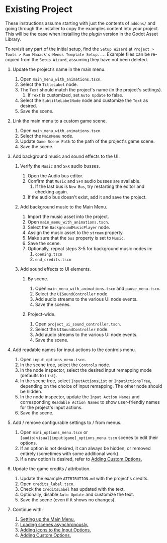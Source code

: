 # Existing Project

These instructions assume starting with just the contents of `addons/` and going through the installer to copy the examples content into your project. This will be the case when installing the *plugin* version in the Godot Asset Library.

To revisit any part of the initial setup, find the `Setup Wizard` at `Project > Tools > Run Maaack's Menus Template Setup...`. Example files can be re-copied from the `Setup Wizard`, assuming they have not been deleted.

1.  Update the project’s name in the main menu.
    

    1.  Open `main_menu_with_animations.tscn`.
    2.  Select the `TitleLabel` node.
    3.  The `Text` should match the project's name (in the project's settings).
        1. If `Text` is customized, set `Auto Update` to false.
    4.  Select the `SubtitleLabelNode` node and customize the `Text` as desired.
    5.  Save the scene.
    

2.  Link the main menu to a custom game scene.
    

    1.  Open `main_menu_with_animations.tscn`.
    2.  Select the `MainMenu` node.
    3.  Update `Game Scene Path` to the path of the project's game scene.
    4.  Save the scene.
    

3.  Add background music and sound effects to the UI.

    1.  Verify the `Music` and `SFX` audio busses.

        1.  Open the Audio bus editor.
        2.  Confirm that `Music` and `SFX` audio busses are available.
            1.  If the last bus is `New Bus`, try restarting the editor and checking again.
        3.  If the audio bus doesn't exist, add it and save the project.

    2.  Add background music to the Main Menu.

        1.  Import the music asset into the project.
        2.  Open `main_menu_with_animations.tscn`.
        3.  Select the `BackgroundMusicPlayer` node.
        4.  Assign the music asset to the `stream` property.
        5.  Make sure that the `bus` property is set to `Music`.
        6.  Save the scene.
        7.  Optionally, repeat steps 3-5 for background music nodes in:
            1.  `opening.tscn`
            2.  `end_credits.tscn`


    3.  Add sound effects to UI elements.

        1.  By scene.


            1.  Open `main_menu_with_animations.tscn` and `pause_menu.tscn`.
            2.  Select the `UISoundController` node.
            3.  Add audio streams to the various UI node events.
            4.  Save the scenes.  


        2.  Project-wide.


            1.  Open `project_ui_sound_controller.tscn`.
            2.  Select the `UISoundController` node.
            3.  Add audio streams to the various UI node events.
            4.  Save the scene.  


4.  Add readable names for input actions to the controls menu.
    

    1.  Open `input_options_menu.tscn`.
    2.  In the scene tree, select the `Controls` node.  
    3.  In the node inspector, select the desired input remapping mode (defaults to `List`).  
    4.  In the scene tree, select `InputActionsList` or `InputActionsTree`, depending on the choice of input remapping. The other node should be hidden.  
    5.  In the node inspector, update the `Input Action Names` and corresponding `Readable Action Names` to show user-friendly names for the project's input actions.  
    6.  Save the scene.  

5.  Add / remove configurable settings to / from menus.
    

    1.  Open `mini_options_menu.tscn` or `[audio|visual|input|game]_options_menu.tscn` scenes to edit their options.
    2.  If an option is not desired, it can always be hidden, or removed entirely (sometimes with some additional work).
    3.  If a new option is desired, refer to [Adding Custom Options.](/addons/maaacks_menus_template/docs/AddingCustomOptions.md)


6.  Update the game credits / attribution.
    

    1.  Update the example `ATTRIBUTION.md` with the project's credits.
    2.  Open `credits_label.tscn`.
    3.  Check the `CreditsLabel` has updated with the text.
    4.  Optionally, disable `Auto Update` and customize the text.
    5.  Save the scene (even if it shows no changes).


7.  Continue with:

    1.  [Setting up the Main Menu.](/addons/maaacks_menus_template/docs/MainMenuSetup.md)  
    3.  [Loading scenes asynchronously.](/addons/maaacks_menus_template/docs/LoadingScenes.md)  
    4.  [Adding icons to the Input Options.](/addons/maaacks_menus_template/docs/InputIconMapping.md)  
    5.  [Adding Custom Options.](/addons/maaacks_menus_template/docs/AddingCustomOptions.md)
